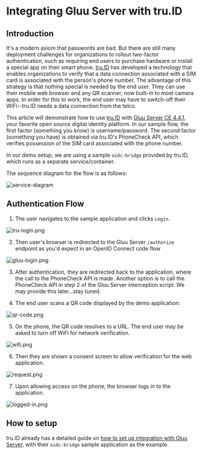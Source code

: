 # Integrating Gluu Server with tru.ID

## Introduction

It's a modern axiom that passwords are bad. But there are still many deployment challenges for organizations to rollout two-factor authentication, such as requiring end users to purchase hardware or install a special app on their smart phone. [tru.ID](https://tru.id/) has developed a technology that enables organizations to verify that a data connection associated with a SIM card is associated with the person's phone number. The advantage of this strategy is that nothing special is needed by the end user. They can use their mobile web browser and any QR scanner, now built-in to most camera apps. In order for this to work, the end user may have to switch-off their WiFi--tru.ID needs a data connection from the telco.

This article will demonstrate how to use [tru.ID](https://github.com/tru-ID/oidc-bridge) with [Gluu Server CE 4.4.1](https://gluu.org/), your favorite open source digital identity platform. In our sample flow, the first factor (something you know) is username/password. The second factor (something you have) is obtained via tru.ID's PhoneCheck API, which verifies possession of the SIM card associated with the phone number.

In our demo setup, we are using a sample `oidc-bridge` provided by tru.ID, which runs as a separate service/container.

The sequence diagram for the flow is as follows:

![service-diagram](https://raw.githubusercontent.com/tru-ID/oidc-bridge/main/integration-gluu/gluu-truid-authentication-flow.png)

## Authentication Flow

1. The user navigates to the sample application and clicks `Login`.

![tru-login.png](../assets/tru-id/tru-login.png)

2. Then user's browser is redirected to the Gluu Server `/authorize` endpoint as you'd expect in an OpenID Connect code flow

![gluu-login.png](../assets/tru-id/gluu-login.png)

3. After authentication, they are redirected back to the application, where the call to the PhoneCheck API is made. Another option is to call the PhoneCheck API in step 2 of the Gluu Server interception script. We may provide this later...stay tuned.

4. The end user scans a QR code displayed by the demo application:

![qr-code.png](../assets/tru-id/qr-code.png)

5. On the phone, the QR code resolves to a URL. The end user may be asked to turn off WiFi for network verification.

![wifi.png](../assets/tru-id/wifi.png)

6. Then they are shown a consent screen to allow verification for the web application.

![request.png](../assets/tru-id/request.png)

7. Upon allowing access on the phone, the browser logs in to the application.

![logged-in.png](../assets/tru-id/logged-in.png)

## How to setup

tru.ID already has a detailed guide on [how to set up integration with Gluu Server](https://github.com/tru-ID/oidc-bridge/tree/main/integration-gluu#readme), with their `oidc-bridge` sample application as the example.
